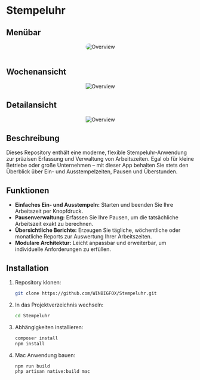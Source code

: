 # Stempeluhr

## Menübar
<p align="center">
<picture >
  <source media="(prefers-color-scheme: dark)" srcset="https://github.com/WINBIGFOX/Stempeluhr/blob/main/.github/images/menubar.png?raw=true">
  <img style="border-radius: 10px; max-width: 380px" alt="Overview" src="https://github.com/WINBIGFOX/Stempeluhr/blob/main/.github/images/menubarLight.png?raw=true">
</picture>
<br/>
<br/>
</p>

## Wochenansicht
<p align="center">
<picture>
  <source media="(prefers-color-scheme: dark)" srcset="https://github.com/WINBIGFOX/Stempeluhr/blob/main/.github/images/overview.png?raw=true">
  <img alt="Overview" src="https://github.com/WINBIGFOX/Stempeluhr/blob/main/.github/images/overviewLight.png?raw=true">
</picture>
</p>

## Detailansicht
<p align="center">
<picture >
  <source media="(prefers-color-scheme: dark)" srcset="https://github.com/WINBIGFOX/Stempeluhr/blob/main/.github/images/day.png?raw=true">
  <img alt="Overview" src="https://github.com/WINBIGFOX/Stempeluhr/blob/main/.github/images/dayLight.png?raw=true">
</picture>
</p>

## Beschreibung

Dieses Repository enthält eine moderne, flexible Stempeluhr-Anwendung zur präzisen Erfassung und Verwaltung von
Arbeitszeiten. Egal ob für kleine Betriebe oder große Unternehmen – mit dieser App behalten Sie stets den Überblick über
Ein- und Ausstempelzeiten, Pausen und Überstunden.

## Funktionen

- **Einfaches Ein- und Ausstempeln:** Starten und beenden Sie Ihre Arbeitszeit per Knopfdruck.
- **Pausenverwaltung:** Erfassen Sie Ihre Pausen, um die tatsächliche Arbeitszeit exakt zu berechnen.
- **Übersichtliche Berichte:** Erzeugen Sie tägliche, wöchentliche oder monatliche Reports zur Auswertung Ihrer
  Arbeitszeiten.
- **Modulare Architektur:** Leicht anpassbar und erweiterbar, um individuelle Anforderungen zu erfüllen.

## Installation

1. Repository klonen:
   ```bash
   git clone https://github.com/WINBIGFOX/Stempeluhr.git
    ```
2. In das Projektverzeichnis wechseln:
   ```bash
   cd Stempeluhr
    ```
3. Abhängigkeiten installieren:
   ```bash
   composer install
   npm install
    ```
4. Mac Anwendung bauen:
   ```bash
   npm run build
   php artisan native:build mac
    ```
